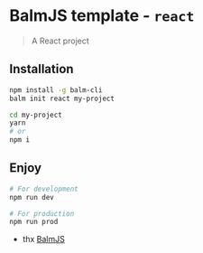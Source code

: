 # BalmJS template - `react`

> A React project

## Installation

```sh
npm install -g balm-cli
balm init react my-project

cd my-project
yarn
# or
npm i
```

## Enjoy

```sh
# For development
npm run dev

# For production
npm run prod
```

- thx [BalmJS](https://balmjs.com/)
